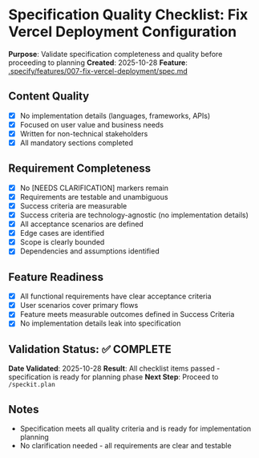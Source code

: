 # Specification Quality Checklist: Fix Vercel Deployment Configuration

**Purpose**: Validate specification completeness and quality before proceeding to planning
**Created**: 2025-10-28
**Feature**: [.specify/features/007-fix-vercel-deployment/spec.md](../../../.specify/features/007-fix-vercel-deployment/spec.md)

## Content Quality

- [x] No implementation details (languages, frameworks, APIs)
- [x] Focused on user value and business needs
- [x] Written for non-technical stakeholders
- [x] All mandatory sections completed

## Requirement Completeness

- [x] No [NEEDS CLARIFICATION] markers remain
- [x] Requirements are testable and unambiguous
- [x] Success criteria are measurable
- [x] Success criteria are technology-agnostic (no implementation details)
- [x] All acceptance scenarios are defined
- [x] Edge cases are identified
- [x] Scope is clearly bounded
- [x] Dependencies and assumptions identified

## Feature Readiness

- [x] All functional requirements have clear acceptance criteria
- [x] User scenarios cover primary flows
- [x] Feature meets measurable outcomes defined in Success Criteria
- [x] No implementation details leak into specification

## Validation Status: ✅ COMPLETE

**Date Validated**: 2025-10-28
**Result**: All checklist items passed - specification is ready for planning phase
**Next Step**: Proceed to `/speckit.plan`

## Notes

- Specification meets all quality criteria and is ready for implementation planning
- No clarification needed - all requirements are clear and testable